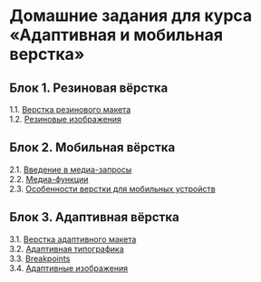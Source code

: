 # Домашние задания для курса «Адаптивная и мобильная верстка»

## Блок 1. Резиновая вёрстка
1.1. [Верстка резинового макета](1.1.fluid/)  
1.2. [Резиновые изображения](1.2.fluid-images/)  

## Блок 2. Мобильная вёрстка
2.1. [Введение в медиа-запросы](2.1.media-types/)  
2.2. [Медиа-функции](2.2.media-features/)  
2.3. [Особенности верстки для мобильных устройств](2.3.mobile-graphic/)  

## Блок 3. Адаптивная вёрстка
3.1. [Верстка адаптивного макета](adaptive-layout/)  
3.2. [Адаптивная типографика](adaptive-typography/)  
3.3. [Breakpoints](breakpoints/)  
3.4. [Адаптивные изображения](adaptive-images/) 